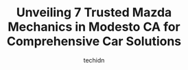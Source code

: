 ---
layout: ampstory
image: https://images.unsplash.com/photo-1510883056135-32472f0e11b8?ixlib=rb-4.0.3&ixid=MnwxMjA3fDB8MHxwaG90by1wYWdlfHx8fGVufDB8fHx8&auto=format&fit=crop&w=640&h=853&q=80
author: techidn
featured: false
description: Searching for the finest Mazda Mechanic in Modesto CA, USA? Look no further than the 7 best Mazda Mechanic in the area, where youll find a team of highly qualified professionals ready to ha
title: Unveiling 7 Trusted Mazda Mechanics in Modesto CA for Comprehensive Car Solutions
cover:
   title: Unveiling 7 Trusted Mazda Mechanics in Modesto CA for Comprehensive Car Solutions
   subtitle: Rickpate
   background: https://images.unsplash.com/photo-1510883056135-32472f0e11b8?ixlib=rb-4.0.3&ixid=MnwxMjA3fDB8MHxwaG90by1wYWdlfHx8fGVufDB8fHx8&auto=format&fit=crop&w=640&h=853&q=80

pages: 
 - layout: thirds
   top: <h1>#1 Kruse Lucas Imports, Inc</h1>
   bottom: "<p>Awesome experience!!! Hands down very quick to estimate and went above and beyond to get my 335i in and out. John was very helpful from start to finish. Definitely recomm</p>"
   background: https://www.knot35.com/toplist/wp-content/uploads/2023/06/best-mazda-mechanic-1-in-modesto-ca-1685835207.jpeg
   backgroundblur: true
 - layout: thirds
   top: <h1>#2 Modesto Mazda</h1>
   bottom: "<p>4100 McHenry Ave, Modesto, CA 95356, United States</p>"
   background: https://www.knot35.com/toplist/wp-content/uploads/2023/06/best-mazda-mechanic-2-in-modesto-ca-1685835207.jpeg
   cta:
      link: https://www.knot35.com/toplist/unveiling-7-trusted-mazda-mechanics-in-modesto-ca-for-comprehensive-car-solutions/
      text: Unveiling 7 Trusted Mazda Mechanics in Modesto CA for Comprehensive Car Solutions
 - layout: thirds
   top: <h1>#3 Integrity Auto Repair & Mufflers</h1>
   bottom: "<p>830 Kansas Ave, Modesto, CA 95351, United States</p>"
   background: https://www.knot35.com/toplist/wp-content/uploads/2023/06/best-mazda-mechanic-3-in-modesto-ca-1685835208.jpeg
   cta:
      link: https://www.knot35.com/toplist/unveiling-7-trusted-mazda-mechanics-in-modesto-ca-for-comprehensive-car-solutions/
      text: Unveiling 7 Trusted Mazda Mechanics in Modesto CA for Comprehensive Car Solutions
 - layout: thirds
   top: <h1>#4 Europa Motors</h1>
   bottom: "<p>1624 Oakdale Rd, Modesto, CA 95355, United States</p>"
   background: https://images.unsplash.com/photo-1488554378835-f7acf46e6c98?ixlib=rb-4.0.3&ixid=MnwxMjA3fDB8MHxwaG90by1wYWdlfHx8fGVufDB8fHx8&auto=format&fit=crop&w=640&h=853&q=80
   cta:
      link: https://www.knot35.com/toplist/unveiling-7-trusted-mazda-mechanics-in-modesto-ca-for-comprehensive-car-solutions/
      text: Unveiling 7 Trusted Mazda Mechanics in Modesto CA for Comprehensive Car Solutions
 - layout: thirds
   top: <h1>#5 Mazdas Plus</h1>
   bottom: "<p>1400 N 9th St #21, Modesto, CA 95350, United States</p>"
   background: https://images.unsplash.com/photo-1533735380053-eb8d0759b24a?ixlib=rb-4.0.3&ixid=MnwxMjA3fDB8MHxwaG90by1wYWdlfHx8fGVufDB8fHx8&auto=format&fit=crop&w=640&h=853&q=80
   cta:
      link: https://www.knot35.com/toplist/unveiling-7-trusted-mazda-mechanics-in-modesto-ca-for-comprehensive-car-solutions/
      text: Unveiling 7 Trusted Mazda Mechanics in Modesto CA for Comprehensive Car Solutions
 - layout: thirds
   top: <h1>#6 Gateway Automotive</h1>
   bottom: "<p>302 N 9th St, Modesto, CA 95350, United States</p>"
   background: https://images.unsplash.com/photo-1552083974-186346191183?ixlib=rb-4.0.3&ixid=MnwxMjA3fDB8MHxwaG90by1wYWdlfHx8fGVufDB8fHx8&auto=format&fit=crop&w=640&h=853&q=80
   cta:
      link: https://www.knot35.com/toplist/unveiling-7-trusted-mazda-mechanics-in-modesto-ca-for-comprehensive-car-solutions/
      text: Unveiling 7 Trusted Mazda Mechanics in Modesto CA for Comprehensive Car Solutions
 - layout: thirds
   top: <h1>#7 Muratallas Auto Repair</h1>
   bottom: "<p>630 6th St, Modesto, CA 95354, United States</p>"
   background: https://images.unsplash.com/photo-1533998839656-76f5e4b2bccb?ixlib=rb-4.0.3&ixid=MnwxMjA3fDB8MHxwaG90by1wYWdlfHx8fGVufDB8fHx8&auto=format&fit=crop&w=640&h=853&q=80
   cta:
      link: https://www.knot35.com/toplist/unveiling-7-trusted-mazda-mechanics-in-modesto-ca-for-comprehensive-car-solutions/
      text: Unveiling 7 Trusted Mazda Mechanics in Modesto CA for Comprehensive Car Solutions
 - layout: thirds
   middle: Continue reading...
   background: https://images.unsplash.com/photo-1547366785-564103df7e13?ixlib=rb-4.0.3&ixid=MnwxMjA3fDB8MHxwaG90by1wYWdlfHx8fGVufDB8fHx8&auto=format&fit=crop&w=640&h=853&q=80
   cta:
      link: https://www.knot35.com/toplist/unveiling-7-trusted-mazda-mechanics-in-modesto-ca-for-comprehensive-car-solutions/
      text: Unveiling 7 Trusted Mazda Mechanics in Modesto CA for Comprehensive Car Solutions
      
---